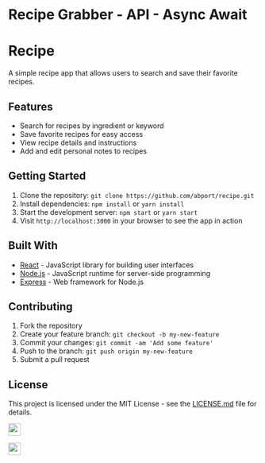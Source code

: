 # Recipe Grabber - API - Async Await

# Recipe

A simple recipe app that allows users to search and save their favorite recipes.

## Features
- Search for recipes by ingredient or keyword
- Save favorite recipes for easy access
- View recipe details and instructions
- Add and edit personal notes to recipes

## Getting Started

1. Clone the repository: `git clone https://github.com/abport/recipe.git`
2. Install dependencies: `npm install` or `yarn install`
3. Start the development server: `npm start` or `yarn start`
4. Visit `http://localhost:3000` in your browser to see the app in action

## Built With

- [React](https://reactjs.org/) - JavaScript library for building user interfaces
- [Node.js](https://nodejs.org/) - JavaScript runtime for server-side programming
- [Express](https://expressjs.com/) - Web framework for Node.js

## Contributing

1. Fork the repository
2. Create your feature branch: `git checkout -b my-new-feature`
3. Commit your changes: `git commit -am 'Add some feature'`
4. Push to the branch: `git push origin my-new-feature`
5. Submit a pull request

## License

This project is licensed under the MIT License - see the [LICENSE.md](LICENSE.md) file for details.

<p>
  <a href="https://recipe-grabber.netlify.app/"
    ><img
      src="https://img.shields.io/static/v1?label=&message=Live%20Demo&color=orange"
      height="25"
  /></a>

  <a href="https://donate-crypto.netlify.app/"
    ><img
      src="https://img.shields.io/static/v1?label=Was%20this%20useful?&message=Please%20consider%20donating%20to%20support!&color=brighgreen"
      height="25"
  /></a>
</p>
